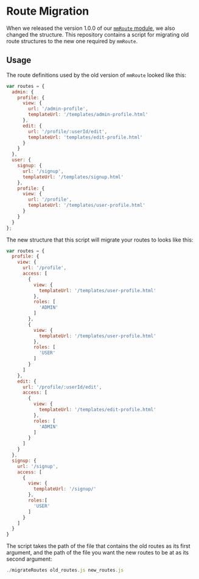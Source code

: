 # Route Migration

When we released the version 1.0.0 of our [`mmRoute` module][mmroute], we also changed the structure.
This repository contains a script for migrating old route structures to the new one required by `mmRoute`.

## Usage

The route definitions used by the old version of `mmRoute` looked like this:
```js
var routes = {
  admin: {
    profile: {
      view: {
        url: '/admin-profile',
        templateUrl: '/templates/admin-profile.html'
      },
      edit: {
        url: '/profile/:userId/edit',
        templateUrl: 'templates/edit-profile.html'
      }
    }
  },
  user: {
    signup: {
      url: '/signup',
      templateUrl: '/templates/signup.html'
    },
    profile: {
      view: {
        url: '/profile',
        templateUrl: '/templates/user-profile.html'
      }
    }
  }
};
```

The new structure that this script will migrate your routes to looks like this:
```js
var routes = {
  profile: {
    view: {
      url: '/profile',
      access: [
        {
          view: {
            templateUrl: '/templates/user-profile.html'
          },
          roles: [
            'ADMIN'
          ]
        },
        {
          view: {
            templateUrl: '/templates/user-profile.html'
          },
          roles: [
            'USER'
          ]
        }
      ]
    },
    edit: {
      url: '/profile/:userId/edit',
      access: [
        {
          view: {
            templateUrl: '/templates/edit-profile.html'
          },
          roles: [
            'ADMIN'
          ]
        }
      ]
    }
  },
  signup: {
    url: '/signup',
    access: [
      {
        view: {
          templateUrl: '/signup/'
        },
        roles:[
          'USER'
        ]
      }
    ]
  }
}
```

The script takes the path of the file that contains the old routes as its first argument,
and the path of the file you want the new routes to be at as its second argument:
```js
./migrateRoutes old_routes.js new_routes.js
```

[mmroute]: https://github.com/mammaldev/ng-mm-route
